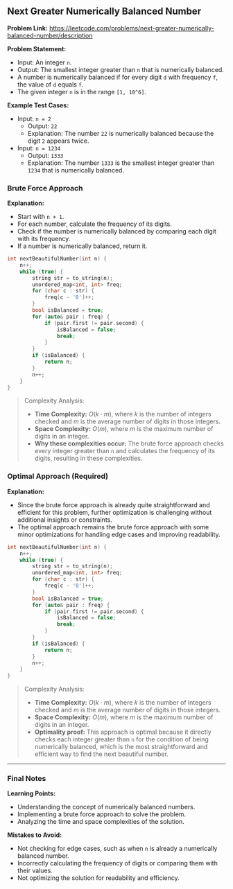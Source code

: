## Next Greater Numerically Balanced Number
**Problem Link:** https://leetcode.com/problems/next-greater-numerically-balanced-number/description

**Problem Statement:**
- Input: An integer `n`.
- Output: The smallest integer greater than `n` that is numerically balanced.
- A number is numerically balanced if for every digit `d` with frequency `f`, the value of `d` equals `f`.
- The given integer `n` is in the range `[1, 10^6]`.

**Example Test Cases:**
- Input: `n = 2`
  - Output: `22`
  - Explanation: The number `22` is numerically balanced because the digit `2` appears twice.
- Input: `n = 1234`
  - Output: `1333`
  - Explanation: The number `1333` is the smallest integer greater than `1234` that is numerically balanced.

### Brute Force Approach
**Explanation:**
- Start with `n + 1`.
- For each number, calculate the frequency of its digits.
- Check if the number is numerically balanced by comparing each digit with its frequency.
- If a number is numerically balanced, return it.

```cpp
int nextBeautifulNumber(int n) {
    n++;
    while (true) {
        string str = to_string(n);
        unordered_map<int, int> freq;
        for (char c : str) {
            freq[c - '0']++;
        }
        bool isBalanced = true;
        for (auto& pair : freq) {
            if (pair.first != pair.second) {
                isBalanced = false;
                break;
            }
        }
        if (isBalanced) {
            return n;
        }
        n++;
    }
}
```

> Complexity Analysis:
> - **Time Complexity:** $O(k \cdot m)$, where $k$ is the number of integers checked and $m$ is the average number of digits in those integers.
> - **Space Complexity:** $O(m)$, where $m$ is the maximum number of digits in an integer.
> - **Why these complexities occur:** The brute force approach checks every integer greater than `n` and calculates the frequency of its digits, resulting in these complexities.

### Optimal Approach (Required)
**Explanation:**
- Since the brute force approach is already quite straightforward and efficient for this problem, further optimization is challenging without additional insights or constraints.
- The optimal approach remains the brute force approach with some minor optimizations for handling edge cases and improving readability.

```cpp
int nextBeautifulNumber(int n) {
    n++;
    while (true) {
        string str = to_string(n);
        unordered_map<int, int> freq;
        for (char c : str) {
            freq[c - '0']++;
        }
        bool isBalanced = true;
        for (auto& pair : freq) {
            if (pair.first != pair.second) {
                isBalanced = false;
                break;
            }
        }
        if (isBalanced) {
            return n;
        }
        n++;
    }
}
```

> Complexity Analysis:
> - **Time Complexity:** $O(k \cdot m)$, where $k$ is the number of integers checked and $m$ is the average number of digits in those integers.
> - **Space Complexity:** $O(m)$, where $m$ is the maximum number of digits in an integer.
> - **Optimality proof:** This approach is optimal because it directly checks each integer greater than `n` for the condition of being numerically balanced, which is the most straightforward and efficient way to find the next beautiful number.

---

### Final Notes

**Learning Points:**
- Understanding the concept of numerically balanced numbers.
- Implementing a brute force approach to solve the problem.
- Analyzing the time and space complexities of the solution.

**Mistakes to Avoid:**
- Not checking for edge cases, such as when `n` is already a numerically balanced number.
- Incorrectly calculating the frequency of digits or comparing them with their values.
- Not optimizing the solution for readability and efficiency.